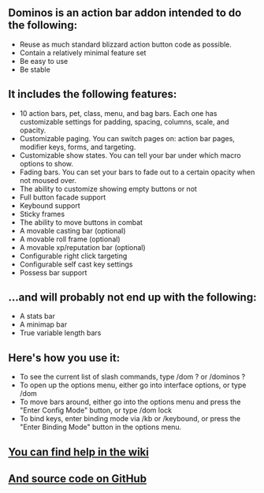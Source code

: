 ## Dominos is an action bar addon intended to do the following:

* Reuse as much standard blizzard action button code as possible.
* Contain a relatively minimal feature set
* Be easy to use
* Be stable

## It includes the following features:

* 10 action bars, pet, class, menu, and bag bars. Each one has customizable settings for padding, spacing, columns, scale, and opacity.
* Customizable paging. You can switch pages on: action bar pages, modifier keys, forms, and targeting.
* Customizable show states. You can tell your bar under which macro options to show.
* Fading bars. You can set your bars to fade out to a certain opacity when not moused over.
* The ability to customize showing empty buttons or not
* Full button facade support
* Keybound support
* Sticky frames
* The ability to move buttons in combat
* A movable casting bar (optional)
* A movable roll frame (optional)
* A movable xp/reputation bar (optional)
* Configurable right click targeting
* Configurable self cast key settings
* Possess bar support

## ...and will probably not end up with the following:

* A stats bar
* A minimap bar
* True variable length bars

## Here's how you use it:

* To see the current list of slash commands, type /dom ? or /dominos ?
* To open up the options menu, either go into interface options, or type /dom
* To move bars around, either go into the options menu and press the "Enter Config Mode" button, or type /dom lock
* To bind keys, enter binding mode via /kb or /keybound, or press the "Enter Binding Mode" button in the options menu.

## [You can find help in the wiki](http://code.google.com/p/tullamods/wiki/Dominos)

## [And source code on GitHub](http://github.com/Tuller/Dominos)
